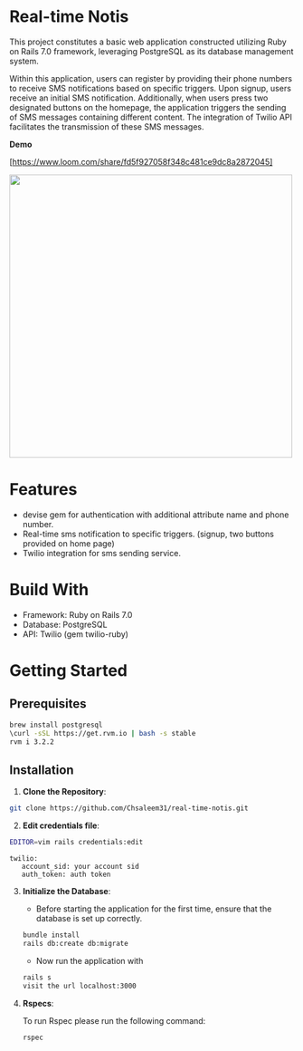 # Real-time Notis

This project constitutes a basic web application constructed utilizing Ruby on Rails 7.0 framework, leveraging PostgreSQL as its database management system.

Within this application, users can register by providing their phone numbers to receive SMS notifications based on specific triggers. Upon signup, users receive an initial SMS notification. Additionally, when users press two designated buttons on the homepage, the application triggers the sending of SMS messages containing different content. The integration of Twilio API facilitates the transmission of these SMS messages.

**Demo**

[https://www.loom.com/share/fd5f927058f348c481ce9dc8a2872045]

<img height="500" src="https://github.com/Chsaleem31/real-time-notis/assets/119432487/df88d5cd-afc2-4d9b-9cfd-f80b9219024b" >

# Features

- devise gem for authentication with additional attribute name and phone number.
- Real-time sms notification to specific triggers. (signup, two buttons provided on home page)
- Twilio integration for sms sending service.

# Build With

- Framework: Ruby on Rails 7.0
- Database: PostgreSQL
- API: Twilio (gem twilio-ruby)

# Getting Started

## Prerequisites

```bash
brew install postgresql
\curl -sSL https://get.rvm.io | bash -s stable
rvm i 3.2.2
```

## Installation

1. **Clone the Repository**:

```bash
git clone https://github.com/Chsaleem31/real-time-notis.git
```

2.  **Edit credentials file**:

```bash
EDITOR=vim rails credentials:edit
```
```
twilio:
   account_sid: your account sid
   auth_token: auth token
```

3. **Initialize the Database**:
   - Before starting the application for the first time, ensure that the database is set up correctly.
   ```bash
   bundle install
   rails db:create db:migrate
   ```
   - Now run the application with
   ```bash
   rails s
   visit the url localhost:3000
   ```
4. **Rspecs**:

   To run Rspec please run the following command:
   ```bash
   rspec
   ```

